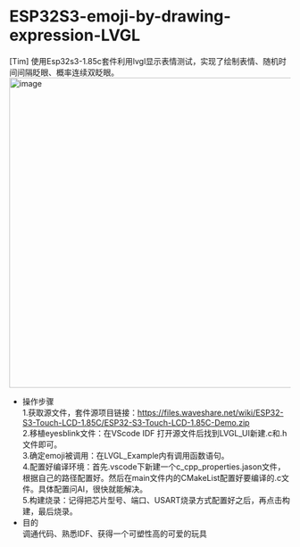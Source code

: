 # ESP32S3-emoji-by-drawing-expression-LVGL
[Tim]
使用Esp32s3-1.85c套件利用lvgl显示表情测试，实现了绘制表情、随机时间间隔眨眼、概率连续双眨眼。<br>
<img width="510" height="556" alt="image" src="https://github.com/user-attachments/assets/417b158c-1191-4be2-9f00-189ab3d1d77d" /><br>
* 操作步骤<br>
1.获取源文件，套件源项目链接：https://files.waveshare.net/wiki/ESP32-S3-Touch-LCD-1.85C/ESP32-S3-Touch-LCD-1.85C-Demo.zip<br>
2.移植eyesblink文件：在VScode IDF 打开源文件后找到LVGL_UI新建.c和.h文件即可。<br>
3.确定emoji被调用：在LVGL_Example内有调用函数语句。<br>
4.配置好编译环境：首先.vscode下新建一个c_cpp_properties.jason文件，根据自己的路径配置好。然后在main文件内的CMakeList配置好要编译的.c文件。具体配置问AI，很快就能解决。<br>
5.构建烧录：记得把芯片型号、端口、USART烧录方式配置好之后，再点击构建，最后烧录。<br>
* 目的<br>
调通代码、熟悉IDF、获得一个可塑性高的可爱的玩具<br>
